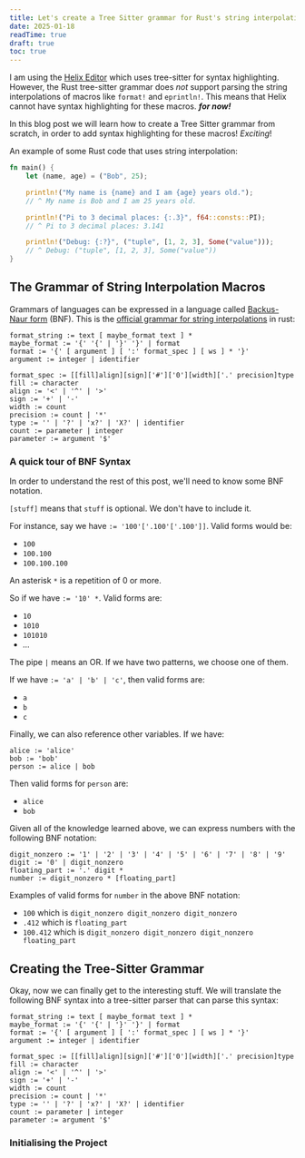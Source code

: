 ```yaml
---
title: Let's create a Tree Sitter grammar for Rust's string interpolation macros like println!
date: 2025-01-18
readTime: true
draft: true
toc: true
---
```


I am using the [Helix Editor](https://github.com/helix-editor/helix) which uses tree-sitter for syntax highlighting. However, the Rust tree-sitter grammar does _not_ support parsing the string interpolations of macros like `format!` and `eprintln!`. This means that Helix cannot have syntax highlighting for these macros. **_for now!_**

In this blog post we will learn how to create a Tree Sitter grammar from scratch, in order to add syntax highlighting for these macros! _Exciting_!

<!--more-->

An example of some Rust code that uses string interpolation:

```rs
fn main() {
    let (name, age) = ("Bob", 25);

    println!("My name is {name} and I am {age} years old.");
    // ^ My name is Bob and I am 25 years old.

    println!("Pi to 3 decimal places: {:.3}", f64::consts::PI);
    // ^ Pi to 3 decimal places: 3.141

    println!("Debug: {:?}", ("tuple", [1, 2, 3], Some("value")));
    // ^ Debug: ("tuple", [1, 2, 3], Some("value"))
}
```

## The Grammar of String Interpolation Macros

Grammars of languages can be expressed in a language called [Backus-Naur form](https://en.wikipedia.org/wiki/Backus%E2%80%93Naur_form) (BNF). This is the [official grammar for string interpolations](https://doc.rust-lang.org/std/fmt/index.html#syntax) in rust:

```
format_string := text [ maybe_format text ] *
maybe_format := '{' '{' | '}' '}' | format
format := '{' [ argument ] [ ':' format_spec ] [ ws ] * '}'
argument := integer | identifier

format_spec := [[fill]align][sign]['#']['0'][width]['.' precision]type
fill := character
align := '<' | '^' | '>'
sign := '+' | '-'
width := count
precision := count | '*'
type := '' | '?' | 'x?' | 'X?' | identifier
count := parameter | integer
parameter := argument '$'
```

### A quick tour of BNF Syntax

In order to understand the rest of this post, we'll need to know some BNF notation.

`[stuff]` means that `stuff` is optional. We don't have to include it.

For instance, say we have `:= '100'['.100'['.100']]`. Valid forms would be:

- `100`
- `100.100`
- `100.100.100`

An asterisk `*` is a repetition of 0 or more.

So if we have `:= '10' *`. Valid forms are:

- `10`
- `1010`
- `101010`
- _..._

The pipe `|` means an OR. If we have two patterns, we choose one of them.

If we have `:= 'a' | 'b' | 'c'`, then valid forms are:

- `a`
- `b`
- `c`

Finally, we can also reference other variables. If we have:

```
alice := 'alice'
bob := 'bob'
person := alice | bob
```

Then valid forms for `person` are:

- `alice`
- `bob`

Given all of the knowledge learned above, we can express numbers with the following BNF notation:

```
digit_nonzero := '1' | '2' | '3' | '4' | '5' | '6' | '7' | '8' | '9'
digit := '0' | digit_nonzero
floating_part := '.' digit *
number := digit_nonzero * [floating_part]
```

Examples of valid forms for `number` in the above BNF notation:

- `100` which is `digit_nonzero digit_nonzero digit_nonzero`
- `.412` which is `floating_part`
- `100.412` which is `digit_nonzero digit_nonzero digit_nonzero floating_part`

## Creating the Tree-Sitter Grammar

Okay, now we can finally get to the interesting stuff. We will translate the following BNF syntax into a tree-sitter parser that can parse this syntax:

```
format_string := text [ maybe_format text ] *
maybe_format := '{' '{' | '}' '}' | format
format := '{' [ argument ] [ ':' format_spec ] [ ws ] * '}'
argument := integer | identifier

format_spec := [[fill]align][sign]['#']['0'][width]['.' precision]type
fill := character
align := '<' | '^' | '>'
sign := '+' | '-'
width := count
precision := count | '*'
type := '' | '?' | 'x?' | 'X?' | identifier
count := parameter | integer
parameter := argument '$'

```

### Initialising the Project
